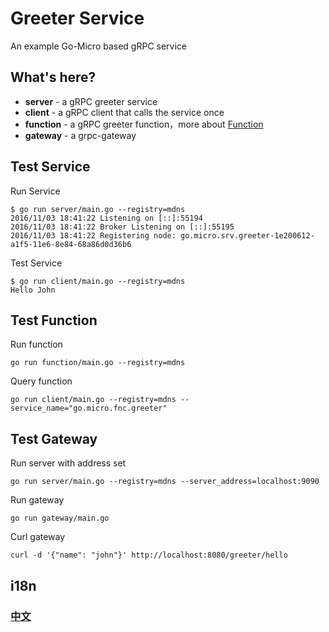 # Greeter Service

An example Go-Micro based gRPC service

## What's here?

- **server** - a gRPC greeter service
- **client** - a gRPC client that calls the service once
- **function** - a gRPC greeter function，more about [Function](https://micro.mu/docs/writing-a-go-function.html)
- **gateway** - a grpc-gateway

## Test Service

Run Service
```
$ go run server/main.go --registry=mdns
2016/11/03 18:41:22 Listening on [::]:55194
2016/11/03 18:41:22 Broker Listening on [::]:55195
2016/11/03 18:41:22 Registering node: go.micro.srv.greeter-1e200612-a1f5-11e6-8e84-68a86d0d36b6
```

Test Service
```
$ go run client/main.go --registry=mdns
Hello John
```

## Test Function

Run function

```
go run function/main.go --registry=mdns
```

Query function

```
go run client/main.go --registry=mdns --service_name="go.micro.fnc.greeter"
```

## Test Gateway

Run server with address set

```
go run server/main.go --registry=mdns --server_address=localhost:9090
```

Run gateway

```
go run gateway/main.go
```

Curl gateway

```
curl -d '{"name": "john"}' http://localhost:8080/greeter/hello
```

## i18n

### [中文](README_cn.md)